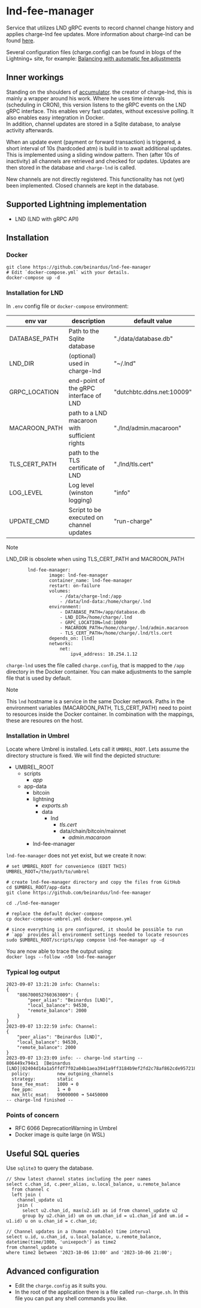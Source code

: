 # lnd-fee-manager

Service that utilizes LND gRPC events to record channel change history and applies charge-lnd fee updates.
More information about charge-lnd can be found [here](https://github.com/accumulator/charge-lnd).

Several configuration files (charge.config) can be found in blogs of the Lightning+ site, for example:
[Balancing with automatic fee adjustments](https://lightningnetwork.plus/posts/185)

## Inner workings

Standing on the shoulders of [accumulator](https://github.com/accumulator). the creator of charge-lnd, this is mainly a wrapper around his work. Where he uses time intervals (scheduling in CRON), this version listens to the gRPC events on the LND gRPC interface. This enables very fast updates, without excessive polling. It also enables easy integration in Docker.  
In addition, channel updates are stored in a Sqlite database, to analyse activity afterwards.

When an update event (payment or forward transaction) is triggered, a short interval of 10s (hardcoded atm) is build in to await additional updates. This is implemented using a sliding window pattern. Then (after 10s of inactivity) all channels are retrieved and checked for updates. Updates are then stored in the database and `charge-lnd` is called.

New channels are not directly registered. This functionality has not (yet) been implemented.
Closed channels are kept in the database.

## Supported Lightning implementation

- LND (LND with gRPC API)

## Installation

### Docker

```shell
git clone https://github.com/beinardus/lnd-fee-manager
# Edit `docker-compose.yml` with your details.
docker-compose up -d
```

### Installation for LND

In `.env` config file or `docker-compose` environment:

| env var       | description                                   | default value             |
| ------------- | --------------------------------------------- | ------------------------- |
| DATABASE_PATH | Path to the Sqlite database                   | "./data/database.db"      |
| LND_DIR       | (optional) used in charge-lnd                 | "~/.lnd"                  |
| GRPC_LOCATION | end-point of the gRPC interface of LND        | "dutchbtc.ddns.net:10009" |
| MACAROON_PATH | path to a LND macaroon with sufficient rights | "./lnd/admin.macaroon"    |
| TLS_CERT_PATH | path to the TLS certificate of LND            | "./lnd/tls.cert"          |
| LOG_LEVEL     | Log level (winston logging)                   | "info"                    |
| UPDATE_CMD    | Script to be executed on channel updates      | "run-charge"              |

> [!NOTE]
> LND_DIR is obsolete when using TLS_CERT_PATH and MACROON_PATH

```
        lnd-fee-manager:
                image: lnd-fee-manager
                container_name: lnd-fee-manager
                restart: on-failure
                volumes:
                    - /data/charge-lnd:/app
                    - /data/lnd-data:/home/charge/.lnd
                environment:
                    - DATABASE_PATH=/app/database.db
                    - LND_DIR=/home/charge/.lnd
                    - GRPC_LOCATION=lnd:10009
                    - MACAROON_PATH=/home/charge/.lnd/admin.macaroon
                    - TLS_CERT_PATH=/home/charge/.lnd/tls.cert
                depends_on: [lnd]
                networks:
                    net:
                        ipv4_address: 10.254.1.12
```

`charge-lnd` uses the file called `charge.config`, that is mapped to the `/app` directory in the Docker container. You can make adjustments to the sample file that is used by default.

> [!NOTE]
> This `lnd` hostname is a service in the same Docker network.
> Paths in the environment variables (MACAROON_PATH, TLS_CERT_PATH) need to point to resources inside the Docker container. In combination with the mappings, these are resoures on the host.

### Installation in Umbrel

Locate where Umbrel is installed. Lets call it `UMBREL_ROOT`. Lets assume the directory structure is fixed. We will find the depicted structure:

- UMBREL_ROOT
  - scripts
    - _app_
  - app-data
    - bitcoin
    - lightning
      - _exports.sh_
      - data
        - lnd
          - _tls.cert_
          - data/chain/bitcoin/mainnet
            - _admin.macaroon_
    - lnd-fee-manager

`lnd-fee-manager` does not yet exist, but we create it now:

```shell
# set UMBREL_ROOT for convenience (EDIT THIS)
UMBREL_ROOT=/the/path/to/umbrel

# create lnd-fee-manager directory and copy the files from GitHub
cd $UMBREL_ROOT/app-data
git clone https://github.com/beinardus/lnd-fee-manager

cd ./lnd-fee-manager

# replace the default docker-compose
cp docker-compose-umbrel.yml docker-compose.yml

# since everything is pre configured, it should be possible to run
# `app` provides all environment settings needed to locate resources
sudo $UMBREL_ROOT/scripts/app compose lnd-fee-manager up -d
```

You are now able to trace the output using:  
`docker logs --follow -n50 lnd-fee-manager`

### Typical log output

```
2023-09-07 13:21:20 info: Channels:
{
    "886700052760363009": {
        "peer_alias": "Beinardus [LND]",
        "local_balance": 94530,
        "remote_balance": 2000
    }
}
2023-09-07 13:22:59 info: Channel:
{
    "peer_alias": "Beinardus [LND]",
    "local_balance": 94530,
    "remote_balance": 2000
}
2023-09-07 13:23:09 info: -- charge-lnd starting --
806449x794x1  [Beinardus [LND]|02404d14a1a5ffdf7f02a04b1aea3941a9ff3184b9ef2fd2c78af862cde9572188]
  policy:          new_outgoing_channels
  strategy:        static
  base_fee_msat:   1000 ➜ 0
  fee_ppm:         1 ➜ 0
  max_htlc_msat:   99000000 ➜ 54450000
-- charge-lnd finished --
```

### Points of concern

- RFC 6066 DeprecationWarning in Umbrel
- Docker image is quite large (in WSL)

## Useful SQL queries

Use `sqlite3` to query the database.

```
// Show latest channel states including the peer names
select c.chan_id, c.peer_alias, u.local_balance, u.remote_balance
  from channel c
  left join (
    channel_update u1
    join (
      select u2.chan_id, max(u2.id) as id from channel_update u2
      group by u2.chan_id) um on um.chan_id = u1.chan_id and um.id = u1.id) u on u.chan_id = c.chan_id;
```
```
// Channel updates in a (human readable) time interval
select u.id, u.chan_id, u.local_balance, u.remote_balance, datetime(time/1000, 'unixepoch') as time2
from channel_update u
where time2 between '2023-10-06 13:00' and '2023-10-06 21:00';
```

## Advanced configuration

- Edit the `charge.config` as it suits you.
- In the root of the application there is a file called `run-charge.sh`. In this file you can put any shell commands you like.
